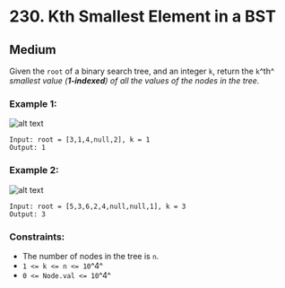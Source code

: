 # 230. Kth Smallest Element in a BST


## Medium

Given the `root` of a binary search tree, and an integer `k`, return the `k`^th^ *smallest value (**1-indexed**) of all the values of the nodes in the tree.*


### Example 1:
![alt text](https://assets.leetcode.com/uploads/2021/01/28/kthtree1.jpg)
```console
Input: root = [3,1,4,null,2], k = 1
Output: 1
```

### Example 2:
![alt text](https://assets.leetcode.com/uploads/2021/01/28/kthtree2.jpg)
```console
Input: root = [5,3,6,2,4,null,null,1], k = 3
Output: 3
```


### Constraints:

- The number of nodes in the tree is `n`.
- `1 <= k <= n <= 10`^4^
- `0 <= Node.val <= 10`^4^